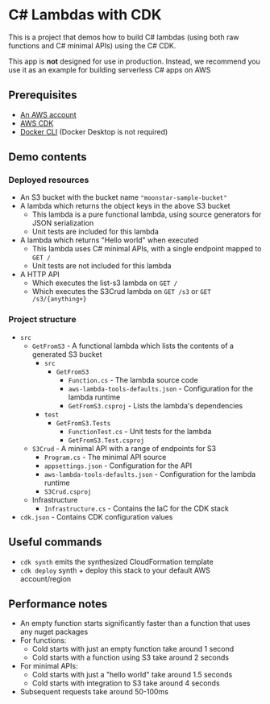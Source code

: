 # C# Lambdas with CDK

This is a project that demos how to build C# lambdas (using both raw functions and C# minimal APIs) using the C# CDK.

This app is **not** designed for use in production. Instead, we recommend you use it as an example for building serverless C# apps on AWS

## Prerequisites

- [An AWS account](https://aws.amazon.com/getting-started/)
- [AWS CDK](https://docs.aws.amazon.com/cdk/v2/guide/home.html)
- [Docker CLI](https://www.docker.com/) (Docker Desktop is not required)

## Demo contents

### Deployed resources

- An S3 bucket with the bucket name `"moonstar-sample-bucket"`
- A lambda which returns the object keys in the above S3 bucket
  - This lambda is a pure functional lambda, using source generators for JSON serialization
  - Unit tests are included for this lambda
- A lambda which returns "Hello world" when executed
  - This lambda uses C# minimal APIs, with a single endpoint mapped to `GET /`
  - Unit tests are not included for this lambda
- A HTTP API
  - Which executes the list-s3 lambda on `GET /`
  - Which executes the S3Crud lambda on `GET /s3` or `GET /s3/{anything+}`

### Project structure

- `src`
  - `GetFromS3` - A functional lambda which lists the contents of a generated S3 bucket
    - `src`
      - `GetFromS3`
        - `Function.cs` - The lambda source code
        - `aws-lambda-tools-defaults.json` - Configuration for the lambda runtime
        - `GetFromS3.csproj` - Lists the lambda's dependencies
    - `test`
      - `GetFromS3.Tests`
        - `FunctionTest.cs` - Unit tests for the lambda
        - `GetFromS3.Test.csproj`
  - `S3Crud` - A minimal API with a range of endpoints for S3
    - `Program.cs` - The minimal API source
    - `appsettings.json` - Configuration for the API
    - `aws-lambda-tools-defaults.json` - Configuration for the lambda runtime
    - `S3Crud.csproj`
  - Infrastructure
    - `Infrastructure.cs` - Contains the IaC for the CDK stack
- `cdk.json` - Contains CDK configuration values

## Useful commands

- `cdk synth`        emits the synthesized CloudFormation template
- `cdk deploy`       synth + deploy this stack to your default AWS account/region

## Performance notes

- An empty function starts significantly faster than a function that uses any nuget packages
- For functions:
  - Cold starts with just an empty function take around 1 second
  - Cold starts with a function using S3 take around 2 seconds
- For minimal APIs:
  - Cold starts with just a "hello world" take around 1.5 seconds
  - Cold starts with integration to S3 take around 4 seconds
- Subsequent requests take around 50-100ms
